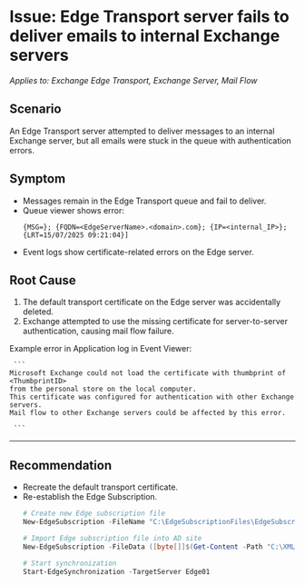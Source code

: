 # Issue: Edge Transport server fails to deliver emails to internal Exchange servers
*Applies to: Exchange Edge Transport, Exchange Server, Mail Flow*

## Scenario
An Edge Transport server attempted to deliver messages to an internal Exchange server, but all emails were stuck in the queue with authentication errors.  

## Symptom
- Messages remain in the Edge Transport queue and fail to deliver.  
- Queue viewer shows error: 
    ```[{LED=451 4-4.395 Target host responded with error. -> 454 4.7.0 Temporary authentication failure}; 
    {MSG=}; {FQDN=<EdgeServerName>.<domain>.com}; {IP=<internal_IP>}; {LRT=15/07/2025 09:21:04}]
    ``` 
- Event logs show certificate-related errors on the Edge server.

## Root Cause
1. The default transport certificate on the Edge server was accidentally deleted.
2. Exchange attempted to use the missing certificate for server-to-server authentication, causing mail flow failure. 

Example error in Application log in Event Viewer:

     ```
    Microsoft Exchange could not load the certificate with thumbprint of <ThumbprintID> 
    from the personal store on the local computer. 
    This certificate was configured for authentication with other Exchange servers. 
    Mail flow to other Exchange servers could be affected by this error.

     ```
---

## Recommendation
- Recreate the default transport certificate.  
- Re-establish the Edge Subscription.
    ```powershell
    # Create new Edge subscription file
    New-EdgeSubscription -FileName "C:\EdgeSubscriptionFiles\EdgeSubscription01.xml"

    # Import Edge subscription file into AD site
    New-EdgeSubscription -FileData ([byte[]]$(Get-Content -Path "C:\XMLImport\EdgeSubscription01.xml" -Encoding Byte -ReadCount 0)) -Site "YourADSite"

    # Start synchronization
    Start-EdgeSynchronization -TargetServer Edge01
    ```